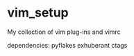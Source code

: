 vim_setup
=========

My collection of vim plug-ins and vimrc

dependencies:
pyflakes
exhuberant ctags
